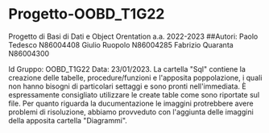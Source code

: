 # Progetto-OOBD_T1G22
Progetto di Basi di Dati e Object Orentation a.a. 2022-2023 
##Autori:
Paolo Tedesco N86004408
Giulio Ruopolo N86004285
Fabrizio Quaranta N86004300


Id Gruppo: OOBD_T1G22 Data: 23/01/2023.
La cartella "Sql" contiene la creazione delle tabelle, procedure/funzioni e l'apposita poppolazione, i quali non hanno bisogni di particolari settaggi e sono pronti 
nell'immediata. È espressamente consigliato utilizzare le create table come sono riportate sul file.
Per quanto riguarda la ducumentazione le imaggini protrebbere avere problemi di risoluzione, abbiamo provveduto con l'aggiunta delle imaggini della apposita cartella 
"Diagrammi".
